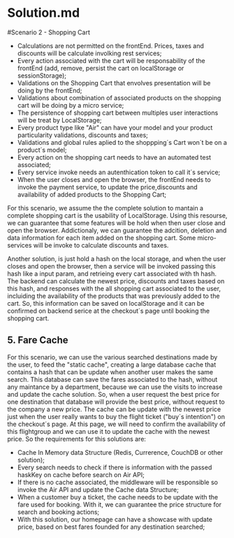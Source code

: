 # Solution.md

#Scenario 2 - Shopping Cart

- Calculations are not permitted on the frontEnd. Prices, taxes and discounts will be calculate involking rest services;
- Every action associated with the cart will be responsability of the frontEnd (add, remove, persist the cart on localStorage or sessionStorage);
- Validations on the Shopping Cart that envolves presentation will be doing by the frontEnd;
- Validations about combination of associated products on the shopping cart will be doing by a micro service;
- The persistence of shopping cart between multiples user interactions will be treat by LocalStorage;
- Every product type like "Air" can have your model and your product particularity validations, discounts and taxes;
- Validations and global rules aplied to the shoppping´s Cart won´t be on a product´s model;
- Every action on the shopping cart needs to have an automated test associated;
- Every service invoke needs an autenthication token to call it´s service;
- When the user closes and open the browser, the frontEnd needs to invoke the payment service, to update the price,discounts and availability of added products to the Shopping Cart;

For this scenario, we assume the the complete solution to mantain a complete shopping cart is the usability of LocalStorage. Using this resourse, we can guarantee that some features will be hold when then user close and open the browser. Addictionaly, we can guarantee the adcition, deletion and data information for each item added on the shopping cart. Some micro-services will be invoke to calculate discounts and taxes.

Another solution, is just hold a hash on the local storage, and when the user closes and open the browser, then a service will be invoked passing this hash like a input param, and retrieing every cart associated with th hash. The backend can calculate the newest price, discounts and taxes based on this hash, and responses with the all shopping cart associated to the user, incluiding the availability of the products that was previously added to the cart. So, this information can be saved on localStorage and it can be confirmed on backend serice at the checkout´s page until booking the shopping cart.


## 5. Fare Cache

For this scenario, we can use the various searched destinations made by the user, to feed the "static cache", creating a large database cache that contains a hash that can be update when another user makes the same search. 
This database can save the fares associated to the hash, without any maintance by a department, because we can use the visits to increase and update the cache solution. So, when a user request the best price for one destination
that database will provide the best price, without request to the company a new price. The cache can be update with the newest price just when the user really wants to buy the flight ticket ("buy´s intention") on the checkout´s page. At this page, we will
need to confirm the availability of this flightgroup and we can use it to update the cache with the newest price.  So the requirements for this solutions are:

- Cache In Memory data Structure (Redis, Currerence, CouchDB or other solution);
- Every search needs to check if there is information with the passed haskKey on cache before search on Air API;
- If there is no cache associated, the middleware will be responsible so invoke the Air API and update the Cache data Structure;
- When a customer buy a ticket, the cache needs to be update with the fare used for booking. With it, we can guarantee the price structure for search and booking actions;
- With this solution, our homepage can have a showcase with update price, based on best fares founded for any destination searched;

